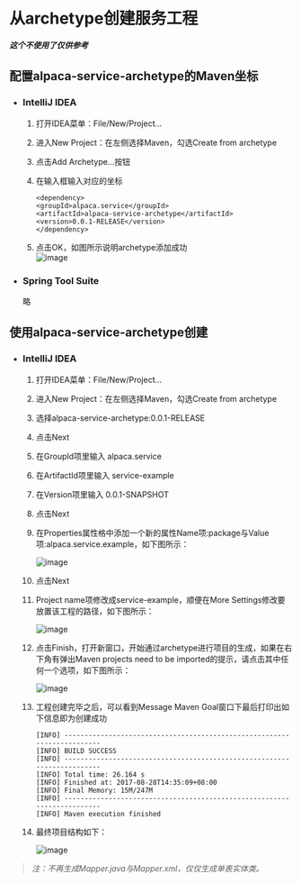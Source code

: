 # 从archetype创建服务工程

**_这个不使用了仅供参考_**

## 配置alpaca-service-archetype的Maven坐标

* ### IntelliJ IDEA

  1. 打开IDEA菜单：File/New/Project...

  2. 进入New Project：在左侧选择Maven，勾选Create from archetype

  3. 点击Add Archetype...按钮

  4. 在输入框输入对应的坐标

     ```
     <dependency>
     <groupId>alpaca.service</groupId>
     <artifactId>alpaca-service-archetype</artifactId>
     <version>0.0.1-RELEASE</version>
     </dependency>
     ```

  5. 点击OK，如图所示说明archetype添加成功  
     ![image](/cn/park/images/new_project_maven_add_archetype.png)
* ### Spring Tool Suite

  略

## 使用alpaca-service-archetype创建

* ### IntelliJ IDEA

  1. 打开IDEA菜单：File/New/Project...

  2. 进入New Project：在左侧选择Maven，勾选Create from archetype

  3. 选择alpaca-service-archetype:0.0.1-RELEASE

  4. 点击Next

  5. 在GroupId项里输入 alpaca.service

  6. 在ArtifactId项里输入 service-example

  7. 在Version项里输入 0.0.1-SNAPSHOT

  8. 点击Next

  9. 在Properties属性格中添加一个新的属性Name项:package与Value项:alpaca.service.example，如下图所示：

     ![image](/cn/park/images/new_project_maven_add_package.png)

  10. 点击Next

  11. Project name项修改成service-example，顺便在More Settings修改要放置该工程的路径，如下图所示：

      ![image](/cn/park/images/new_project_more_settings.png)

  12. 点击Finish，打开新窗口，开始通过archetype进行项目的生成，如果在右下角有弹出Maven projects need to be imported的提示，请点击其中任何一个选项，如下图所示：

      ![image](/cn/park/images/import_changes.png)

  13. 工程创建完毕之后，可以看到Message Maven Goal窗口下最后打印出如下信息即为创建成功

      ```
      [INFO] ------------------------------------------------------------------------
      [INFO] BUILD SUCCESS
      [INFO] ------------------------------------------------------------------------
      [INFO] Total time: 26.164 s
      [INFO] Finished at: 2017-08-28T14:35:09+08:00
      [INFO] Final Memory: 15M/247M
      [INFO] ------------------------------------------------------------------------
      [INFO] Maven execution finished
      ```

  14. 最终项目结构如下：

      ![image](/cn/park/images/project_info.png)

> _注：不再生成Mapper.java与Mapper.xml，仅仅生成单表实体类。_



